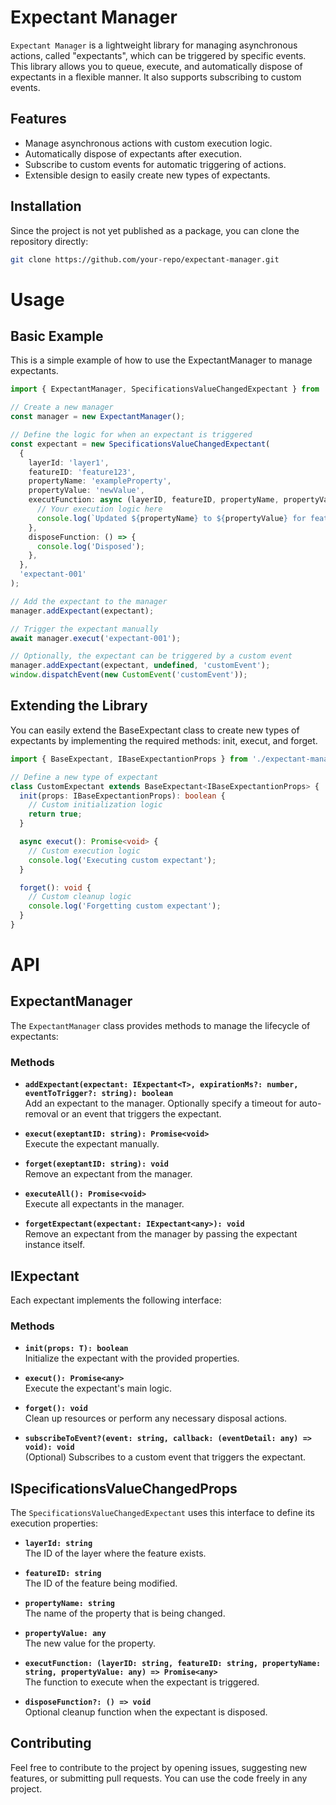 # Expectant Manager

`Expectant Manager` is a lightweight library for managing asynchronous actions, called "expectants", which can be triggered by specific events. This library allows you to queue, execute, and automatically dispose of expectants in a flexible manner. It also supports subscribing to custom events.

## Features

- Manage asynchronous actions with custom execution logic.
- Automatically dispose of expectants after execution.
- Subscribe to custom events for automatic triggering of actions.
- Extensible design to easily create new types of expectants.
  
## Installation

Since the project is not yet published as a package, you can clone the repository directly:

```bash
git clone https://github.com/your-repo/expectant-manager.git
```
# Usage

## Basic Example

This is a simple example of how to use the ExpectantManager to manage expectants.
```typescript
import { ExpectantManager, SpecificationsValueChangedExpectant } from './expectant-manager';

// Create a new manager
const manager = new ExpectantManager();

// Define the logic for when an expectant is triggered
const expectant = new SpecificationsValueChangedExpectant(
  {
    layerId: 'layer1',
    featureID: 'feature123',
    propertyName: 'exampleProperty',
    propertyValue: 'newValue',
    executFunction: async (layerID, featureID, propertyName, propertyValue) => {
      // Your execution logic here
      console.log(`Updated ${propertyName} to ${propertyValue} for feature ${featureID}`);
    },
    disposeFunction: () => {
      console.log('Disposed');
    },
  },
  'expectant-001'
);

// Add the expectant to the manager
manager.addExpectant(expectant);

// Trigger the expectant manually
await manager.execut('expectant-001');

// Optionally, the expectant can be triggered by a custom event
manager.addExpectant(expectant, undefined, 'customEvent');
window.dispatchEvent(new CustomEvent('customEvent'));
```
## Extending the Library
You can easily extend the BaseExpectant class to create new types of expectants by implementing the required methods: init, execut, and forget.
```typescript
import { BaseExpectant, IBaseExpectantionProps } from './expectant-manager';

// Define a new type of expectant
class CustomExpectant extends BaseExpectant<IBaseExpectantionProps> {
  init(props: IBaseExpectantionProps): boolean {
    // Custom initialization logic
    return true;
  }

  async execut(): Promise<void> {
    // Custom execution logic
    console.log('Executing custom expectant');
  }

  forget(): void {
    // Custom cleanup logic
    console.log('Forgetting custom expectant');
  }
}
```
# API

## ExpectantManager

The `ExpectantManager` class provides methods to manage the lifecycle of expectants:

### Methods

- **`addExpectant(expectant: IExpectant<T>, expirationMs?: number, eventToTrigger?: string): boolean`**  
  Add an expectant to the manager. Optionally specify a timeout for auto-removal or an event that triggers the expectant.

- **`execut(exeptantID: string): Promise<void>`**  
  Execute the expectant manually.

- **`forget(exeptantID: string): void`**  
  Remove an expectant from the manager.

- **`executeAll(): Promise<void>`**  
  Execute all expectants in the manager.

- **`forgetExpectant(expectant: IExpectant<any>): void`**  
  Remove an expectant from the manager by passing the expectant instance itself.

## IExpectant

Each expectant implements the following interface:

### Methods

- **`init(props: T): boolean`**  
  Initialize the expectant with the provided properties.

- **`execut(): Promise<any>`**  
  Execute the expectant's main logic.

- **`forget(): void`**  
  Clean up resources or perform any necessary disposal actions.

- **`subscribeToEvent?(event: string, callback: (eventDetail: any) => void): void`**  
  (Optional) Subscribes to a custom event that triggers the expectant.

## ISpecificationsValueChangedProps

The `SpecificationsValueChangedExpectant` uses this interface to define its execution properties:

- **`layerId: string`**  
  The ID of the layer where the feature exists.

- **`featureID: string`**  
  The ID of the feature being modified.

- **`propertyName: string`**  
  The name of the property that is being changed.

- **`propertyValue: any`**  
  The new value for the property.

- **`executFunction: (layerID: string, featureID: string, propertyName: string, propertyValue: any) => Promise<any>`**  
  The function to execute when the expectant is triggered.

- **`disposeFunction?: () => void`**  
  Optional cleanup function when the expectant is disposed.

## Contributing

Feel free to contribute to the project by opening issues, suggesting new features, or submitting pull requests. You can use the code freely in any project.
